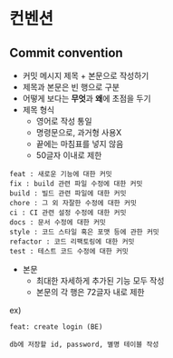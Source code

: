 # 컨벤션



## **Commit convention**

- 커밋 메시지 제목 + 본문으로 작성하기
- 제목과 본문은 빈 행으로 구분
- 어떻게 보다는 **무엇**과 **왜**에 초점을 두기
- 제목 형식
  - 영어로 작성 통일
  - 명령문으로, 과거형 사용X
  - 끝에는 마침표를 넣지 않음
  - 50글자 이내로 제한

```
feat : 새로운 기능에 대한 커밋
fix : build 관련 파일 수정에 대한 커밋
build : 빌드 관련 파일에 대한 커밋
chore : 그 외 자잘한 수정에 대한 커밋
ci : CI 관련 설정 수정에 대한 커밋
docs : 문서 수정에 대한 커밋
style : 코드 스타일 혹은 포맷 등에 관한 커밋
refactor : 코드 리팩토링에 대한 커밋
test : 테스트 코드 수정에 대한 커밋
```

- 본문
  - 최대한 자세하게 추가된 기능 모두 작성
  - 본문의 각 행은 72글자 내로 제한

ex)

```
feat: create login (BE)

db에 저장할 id, password, 별명 테이블 작성
```
